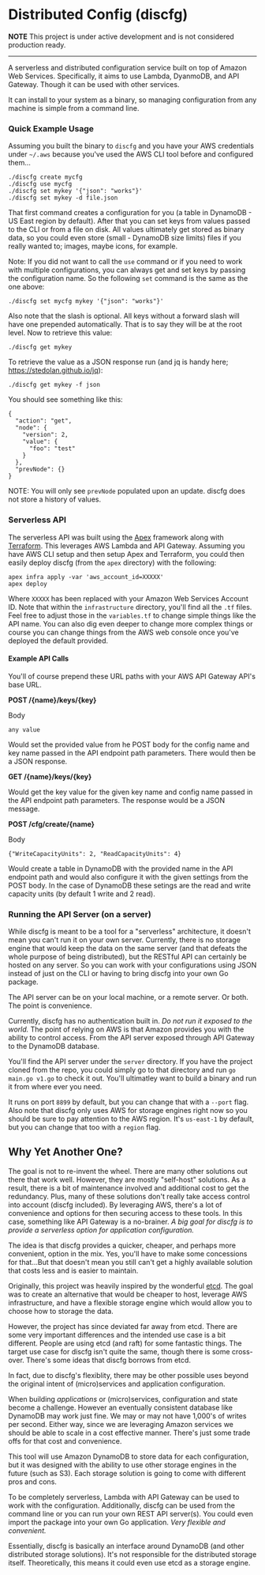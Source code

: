 # Distributed Config (discfg)

**NOTE** This project is under active development and is not considered production ready.

------

A serverless and distributed configuration service built on top of Amazon Web Services. Specifically,
it aims to use Lambda, DyanmoDB, and API Gateway. Though it can be used with other services.

It can install to your system as a binary, so managing configuration from any machine is simple from
a command line.

### Quick Example Usage

Assuming you built the binary to ```discfg``` and you have your AWS credentials under ```~/.aws``` 
because you've used the AWS CLI tool before and configured them...

```
./discfg create mycfg    
./discfg use mycfg    
./discfg set mykey '{"json": "works"}'    
./discfg set mykey -d file.json
```

That first command creates a configuration for you (a table in DynamoDB - US East region by default). 
After that you can set keys from values passed to the CLI or from a file on disk. All values ultimately 
get stored as binary data, so you could even store (small - DynamoDB size limits) files if you really 
wanted to; images, maybe icons, for example.

Note: If you did not want to call the ```use``` command or if you need to work with multiple configurations,
you can always get and set keys by passing the configuration name. So the following ```set``` command is
the same as the one above:

```
./discfg set mycfg mykey '{"json": "works"}'
```

Also note that the slash is optional. All keys without a forward slash will have one prepended automatically. 
That is to say they will be at the root level. Now to retrieve this value:

```
./discfg get mykey
```

To retrieve the value as a JSON response run (and jq is handy here; https://stedolan.github.io/jq):

```
./discfg get mykey -f json
```

You should see something like this:

```
{
  "action": "get",
  "node": {
    "version": 2,
    "value": {
      "foo": "test"
    }
  },
  "prevNode": {}
}
```

NOTE: You will only see ```prevNode``` populated upon an update. discfg does not store a history
of values.

### Serverless API

The serverless API was built using the [Apex](http://apex.run/) framework along with [Terraform](https://www.terraform.io/).
This leverages AWS Lambda and API Gateway. Assuming you have AWS CLI setup and then setup Apex 
and Terraform, you could then easily deploy discfg (from the `apex` directory) with the following:

```
apex infra apply -var 'aws_account_id=XXXXX'
apex deploy
```

Where `XXXXX` has been replaced with your Amazon Web Services Account ID. Note that within the
`infrastructure` directory, you'll find all the `.tf` files. Feel free to adjust those in the
`variables.tf` to change simple things like the API name. You can also dig even deeper to change 
more complex things or course you can change things from the AWS web console once you've deployed
the default provided.

#### Example API Calls

You'll of course prepend these URL paths with your AWS API Gateway API's base URL.

**POST /{name}/keys/{key}**

Body
```
any value
```

Would set the provided value from he POST body for the config name and key name passed
in the API endpoint path parameters. There would then be a JSON response.

**GET /{name}/keys/{key}**

Would get the key value for the given key name and config name passed in the API endpoint
path parameters. The response would be a JSON message.


**POST /cfg/create/{name}**

Body
```
{"WriteCapacityUnits": 2, "ReadCapacityUnits": 4}
```

Would create a table in DynamoDB with the provided name in the API endpoint path and would
also configure it with the given settings from the POST body. In the case of DynamoDB these 
setings are the read and write capacity units (by default 1 write and 2 read).


### Running the API Server (on a server)

While discfg is meant to be a tool for a "serverless" architecture, it doesn't mean you can't
run it on your own server. Currently, there is no storage engine that would keep the data on 
the same server (and that defeats the whole purpose of being distributed), but the RESTful API 
can certainly be hosted on any server. So you can work with your configurations using JSON
instead of just on the CLI or having to bring discfg into your own Go package.

The API server can be on your local machine, or a remote server. Or both. The point is convenience.

Currently, discfg has no authentication built in. _Do not run it exposed to the world._ 
The point of relying on AWS is that Amazon provides you with the ability to control access.
From the API server exposed through API Gateway to the DynamoDB database.

You'll find the API server under the `server` directory. If you have the project cloned from
the repo, you could simply go to that directory and run `go main.go v1.go` to check it out.
You'll ultimatley want to build a binary and run it from where ever you need.

It runs on port `8899` by default, but you can change that with a `--port` flag. Also note
that discfg only uses AWS for storage engines right now so you should be sure to pay attention
to the AWS region. It's `us-east-1` by default, but you can change that too with a `region` flag.

## Why Yet Another One?

The goal is not to re-invent the wheel. There are many other solutions out there that work well. 
However, they are mostly "self-host" solutions. As a result, there is a bit of maintenance involved
and additional cost to get the redundancy. Plus, many of these solutions don't really take access 
control into account (discfg included). By leveraging AWS, there's a lot of convenience and options
for then securing access to these tools. In this case, something like API Gateway is a no-brainer. 
_A big goal for discfg is to provide a serverless option for application configuration._

The idea is that discfg provides a quicker, cheaper, and perhaps more convenient, option in the mix. 
Yes, you'll have to make some concessions for that...But that doesn't mean you still can't get 
a highly available solution that costs less and is easier to maintain.

Originally, this project was heavily inspired by the wonderful [etcd](https://github.com/coreos/etcd). 
The goal was to create an alternative that would be cheaper to host, leverage AWS infrastructure, 
and have a flexible storage engine which would allow you to choose how to storage the data. 

However, the project has since deviated far away from etcd. There are some very important 
differences and the intended use case is a bit different. People are using etcd (and raft) 
for some fantastic things. The target use case for discfg isn't quite the same, though there
is some cross-over. There's some ideas that discfg borrows from etcd.

In fact, due to discfg's flexiblity, there may be other possible uses beyond the original intent
of (micro)services and application configuration. 

When building _applications_ or (micro)services, configuration and state become a challenge. 
However an eventually consistent database like DynamoDB may work just fine. We may or may not have 
1,000's of writes per second. Either way, since we are leveraging Amazon services we should be able
to scale in a cost effective manner. There's just some trade offs for that cost and convenience.

This tool will use Amazon DynamoDB to store data for each configuration, but it was designed with the
ability to use other storage engines in the future (such as S3). Each storage solution is going to come
with different pros and cons.

To be completely serverless, Lambda with API Gateway can be used to work with the configuration. 
Additionally, discfg can be used from the command line or you can run your own REST API server(s). 
You could even import the package into your own Go application. _Very flexible and convenient._

Essentially, discfg is basically an interface around DynamoDB (and other distributed storage solutions).
It's not responsible for the distributed storage itself. Theoretically, this means it could even use
etcd as a storage engine.